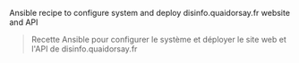 Ansible recipe to configure system and deploy disinfo.quaidorsay.fr website and API

> Recette Ansible pour configurer le système et déployer le site web et l'API de disinfo.quaidorsay.fr
